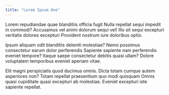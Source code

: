 ```yaml
---
title: "Lorem Ipsum One"
---
```


Lorem repudiandae quae blanditiis officia fugit Nulla repellat sequi impedit in
commodi? Accusamus vel animi dolorum sequi vel! Illo sit sequi excepturi
veritatis dolores excepturi Provident nostrum iure doloribus optio.

Ipsum aliquam odit blanditiis deleniti molestiae? Nemo possimus consectetur
earum dolor perferendis Sapiente sapiente nam perferendis eveniet tempore?
Itaque saepe consectetur debitis quasi ullam? Dolore voluptatem temporibus
eveniet aperiam vitae.

Elit magni perspiciatis quod ducimus omnis. Dicta totam cumque autem asperiores
non? Totam repellat praesentium quo modi quisquam Omnis quasi cupiditate quasi
excepturi ab molestiae. Eveniet excepturi iste sapiente repellat.
